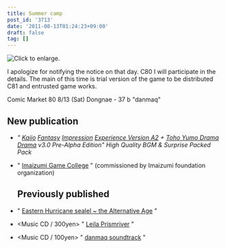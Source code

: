 ```yaml
---
title: Summer camp
post_id: '3713'
date: '2011-08-13T01:24:23+09:00'
draft: false
tag: []
---
```


![Click to enlarge.](/!/thC/TrialJacket_s.jpg)

I apologize for notifying the notice on that day. C80 I will participate in the details. The main of this time is trial version of the game to be distributed C81 and entrusted game works.

Comic Market 80 8/13 (Sat) Dongnae - 37 b "danmaq"

## New publication

*   _" [Kaijo](/!/thC/) [Fantasy](http://kagaminer.in/) [Impression](/!/thC/) [Experience Version A2](http://kagaminer.in/) \+ [Toho Yumo Drama Drama](/!/thC/) v3.0 Pre-Alpha Edition" High Quality BGM & Surprise Packed Pack_
*   " [Imaizumi Game College](/image/sc2.png) " (commissioned by Imaizumi foundation organization)
    
    ## Previously published
    

*   " [Eastern Hurricane sealel ~ the Alternative Age](/!/thA/) "
*   <Music CD / 300yen> " [Leila Prismriver](/!/leila/) "
*   <Music CD / 100yen> " [danmaq soundtrack](/!/dst/) "
